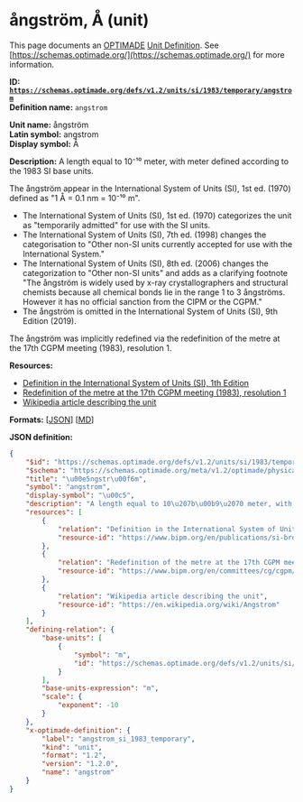 # ångström, Å (unit)

This page documents an [OPTIMADE](https://www.optimade.org/) [Unit Definition](https://schemas.optimade.org/#definitions). See [https://schemas.optimade.org/](https://schemas.optimade.org/) for more information.

**ID: [`https://schemas.optimade.org/defs/v1.2/units/si/1983/temporary/angstrom`](https://schemas.optimade.org/defs/v1.2/units/si/1983/temporary/angstrom.md)**  
**Definition name:** `angstrom`

**Unit name:** ångström  
**Latin symbol:** angstrom  
**Display symbol:** Å  
  
**Description:** A length equal to 10⁻¹⁰ meter, with meter defined according to the 1983 SI base units.

The ångström appear in the International System of Units (SI), 1st ed. (1970) defined as "1 Å = 0.1 nm = 10⁻¹⁰ m".

- The International System of Units (SI), 1st ed. (1970) categorizes the unit as "temporarily admitted" for use with the SI units.
- The International System of Units (SI), 7th ed. (1998) changes the categorisation to "Other non-SI units currently accepted for use with the International System."
- The International System of Units (SI), 8th ed. (2006) changes the categorization to "Other non-SI units" and adds as a clarifying footnote "The ångström is widely used by x-ray crystallographers and structural chemists because all chemical bonds lie in the range 1 to 3 ångströms. However it has no official sanction from the CIPM or the CGPM."
- The ångström is omitted in the International System of Units (SI), 9th Edition (2019).

The ångström was implicitly redefined via the redefinition of the metre at the 17th CGPM meeting (1983), resolution 1.

**Resources:**

- [Definition in the International System of Units (SI), 1th Edition](https://www.bipm.org/en/publications/si-brochure)
- [Redefinition of the metre at the 17th CGPM meeting (1983), resolution 1](https://www.bipm.org/en/committees/cg/cgpm/17-1983/resolution-1)
- [Wikipedia article describing the unit](https://en.wikipedia.org/wiki/Angstrom)


**Formats:** [[JSON](angstrom.json)] [[MD](angstrom.md)]

**JSON definition:**

``` json
{
    "$id": "https://schemas.optimade.org/defs/v1.2/units/si/1983/temporary/angstrom",
    "$schema": "https://schemas.optimade.org/meta/v1.2/optimade/physical_unit_definition.json",
    "title": "\u00e5ngstr\u00f6m",
    "symbol": "angstrom",
    "display-symbol": "\u00c5",
    "description": "A length equal to 10\u207b\u00b9\u2070 meter, with meter defined according to the 1983 SI base units.\n\nThe \u00e5ngstr\u00f6m appear in the International System of Units (SI), 1st ed. (1970) defined as \"1 \u00c5 = 0.1 nm = 10\u207b\u00b9\u2070 m\".\n\n- The International System of Units (SI), 1st ed. (1970) categorizes the unit as \"temporarily admitted\" for use with the SI units.\n- The International System of Units (SI), 7th ed. (1998) changes the categorisation to \"Other non-SI units currently accepted for use with the International System.\"\n- The International System of Units (SI), 8th ed. (2006) changes the categorization to \"Other non-SI units\" and adds as a clarifying footnote \"The \u00e5ngstr\u00f6m is widely used by x-ray crystallographers and structural chemists because all chemical bonds lie in the range 1 to 3 \u00e5ngstr\u00f6ms. However it has no official sanction from the CIPM or the CGPM.\"\n- The \u00e5ngstr\u00f6m is omitted in the International System of Units (SI), 9th Edition (2019).\n\nThe \u00e5ngstr\u00f6m was implicitly redefined via the redefinition of the metre at the 17th CGPM meeting (1983), resolution 1.",
    "resources": [
        {
            "relation": "Definition in the International System of Units (SI), 1th Edition",
            "resource-id": "https://www.bipm.org/en/publications/si-brochure"
        },
        {
            "relation": "Redefinition of the metre at the 17th CGPM meeting (1983), resolution 1",
            "resource-id": "https://www.bipm.org/en/committees/cg/cgpm/17-1983/resolution-1"
        },
        {
            "relation": "Wikipedia article describing the unit",
            "resource-id": "https://en.wikipedia.org/wiki/Angstrom"
        }
    ],
    "defining-relation": {
        "base-units": [
            {
                "symbol": "m",
                "id": "https://schemas.optimade.org/defs/v1.2/units/si/1983/base/metre"
            }
        ],
        "base-units-expression": "m",
        "scale": {
            "exponent": -10
        }
    },
    "x-optimade-definition": {
        "label": "angstrom_si_1983_temporary",
        "kind": "unit",
        "format": "1.2",
        "version": "1.2.0",
        "name": "angstrom"
    }
}
```